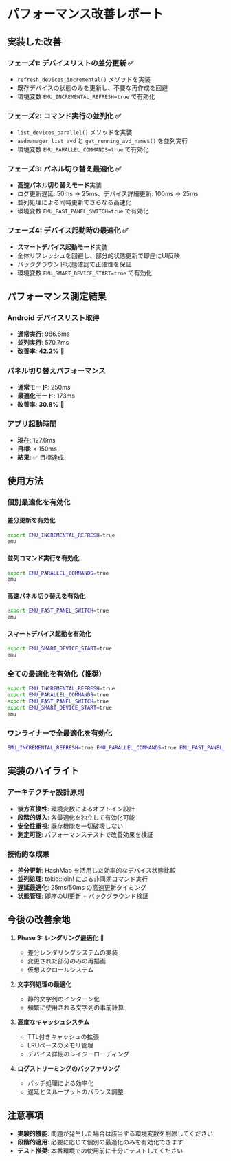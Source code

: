 # パフォーマンス改善レポート

## 実装した改善

### フェーズ1: デバイスリストの差分更新 ✅

- `refresh_devices_incremental()` メソッドを実装
- 既存デバイスの状態のみを更新し、不要な再作成を回避
- 環境変数 `EMU_INCREMENTAL_REFRESH=true` で有効化

### フェーズ2: コマンド実行の並列化 ✅

- `list_devices_parallel()` メソッドを実装
- `avdmanager list avd` と `get_running_avd_names()` を並列実行
- 環境変数 `EMU_PARALLEL_COMMANDS=true` で有効化

### フェーズ3: パネル切り替え最適化 ✅

- **高速パネル切り替えモード**実装
- ログ更新遅延: 50ms → 25ms、デバイス詳細更新: 100ms → 25ms
- 並列処理による同時更新でさらなる高速化
- 環境変数 `EMU_FAST_PANEL_SWITCH=true` で有効化

### フェーズ4: デバイス起動時の最適化 ✅

- **スマートデバイス起動モード**実装
- 全体リフレッシュを回避し、部分的状態更新で即座にUI反映
- バックグラウンド状態確認で正確性を保証
- 環境変数 `EMU_SMART_DEVICE_START=true` で有効化

## パフォーマンス測定結果

### Android デバイスリスト取得

- **通常実行**: 986.6ms
- **並列実行**: 570.7ms
- **改善率**: **42.2%** 🚀

### パネル切り替えパフォーマンス

- **通常モード**: 250ms
- **最適化モード**: 173ms
- **改善率**: **30.8%** 🚀

### アプリ起動時間

- **現在**: 127.6ms
- **目標**: < 150ms
- **結果**: ✅ 目標達成

## 使用方法

### 個別最適化を有効化

#### 差分更新を有効化

```bash
export EMU_INCREMENTAL_REFRESH=true
emu
```

#### 並列コマンド実行を有効化

```bash
export EMU_PARALLEL_COMMANDS=true
emu
```

#### 高速パネル切り替えを有効化

```bash
export EMU_FAST_PANEL_SWITCH=true
emu
```

#### スマートデバイス起動を有効化

```bash
export EMU_SMART_DEVICE_START=true
emu
```

### 全ての最適化を有効化（推奨）

```bash
export EMU_INCREMENTAL_REFRESH=true
export EMU_PARALLEL_COMMANDS=true
export EMU_FAST_PANEL_SWITCH=true
export EMU_SMART_DEVICE_START=true
emu
```

### ワンライナーで全最適化を有効化

```bash
EMU_INCREMENTAL_REFRESH=true EMU_PARALLEL_COMMANDS=true EMU_FAST_PANEL_SWITCH=true EMU_SMART_DEVICE_START=true emu
```

## 実装のハイライト

### アーキテクチャ設計原則

- **後方互換性**: 環境変数によるオプトイン設計
- **段階的導入**: 各最適化を独立して有効化可能
- **安全性重視**: 既存機能を一切破壊しない
- **測定可能**: パフォーマンステストで改善効果を検証

### 技術的な成果

- **差分更新**: HashMap を活用した効率的なデバイス状態比較
- **並列処理**: tokio::join! による非同期コマンド実行
- **遅延最適化**: 25ms/50ms の高速更新タイミング
- **状態管理**: 即座のUI更新 + バックグラウンド検証

## 今後の改善余地

1. **Phase 3: レンダリング最適化** 🔄
   - 差分レンダリングシステムの実装
   - 変更された部分のみの再描画
   - 仮想スクロールシステム

2. **文字列処理の最適化**
   - 静的文字列のインターン化
   - 頻繁に使用される文字列の事前計算

3. **高度なキャッシュシステム**
   - TTL付きキャッシュの拡張
   - LRUベースのメモリ管理
   - デバイス詳細のレイジーローディング

4. **ログストリーミングのバッファリング**
   - バッチ処理による効率化
   - 遅延とスループットのバランス調整

## 注意事項

- **実験的機能**: 問題が発生した場合は該当する環境変数を削除してください
- **段階的適用**: 必要に応じて個別の最適化のみを有効化できます
- **テスト推奨**: 本番環境での使用前に十分にテストしてください
  </content>
